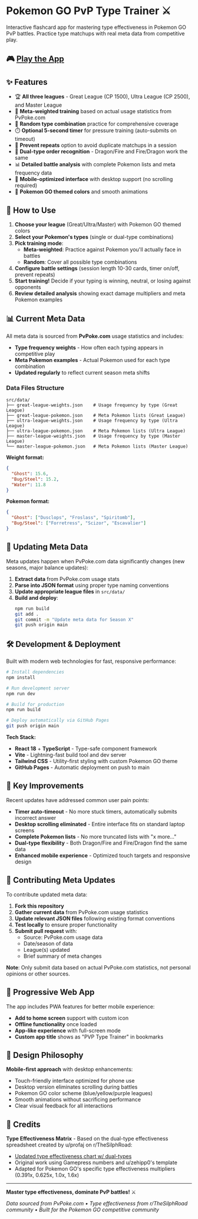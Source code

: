 # Pokemon GO PvP Type Trainer ⚔️

Interactive flashcard app for mastering type effectiveness in Pokemon GO PvP battles. Practice type matchups with real meta data from competitive play.

## 🎮 [Play the App](https://SpicedNuts.github.io/pokemon-go-type-trainer)

## ✨ Features

- 🏆 **All three leagues** - Great League (CP 1500), Ultra League (CP 2500), and Master League
- 🎯 **Meta-weighted training** based on actual usage statistics from PvPoke.com
- 🎲 **Random type combination** practice for comprehensive coverage
- ⏱️ **Optional 5-second timer** for pressure training (auto-submits on timeout)
- 🚫 **Prevent repeats** option to avoid duplicate matchups in a session
- 🔄 **Dual-type order recognition** - Dragon/Fire and Fire/Dragon work the same
- 📊 **Detailed battle analysis** with complete Pokemon lists and meta frequency data
- 📱 **Mobile-optimized interface** with desktop support (no scrolling required)
- 🎨 **Pokemon GO themed colors** and smooth animations

## 🚀 How to Use

1. **Choose your league** (Great/Ultra/Master) with Pokemon GO themed colors
2. **Select your Pokemon's types** (single or dual-type combinations)
3. **Pick training mode**:
   - **Meta-weighted**: Practice against Pokemon you'll actually face in battles
   - **Random**: Cover all possible type combinations
4. **Configure battle settings** (session length 10-30 cards, timer on/off, prevent repeats)
5. **Start training!** Decide if your typing is winning, neutral, or losing against opponents
6. **Review detailed analysis** showing exact damage multipliers and meta Pokemon examples

## 📊 Current Meta Data

All meta data is sourced from **PvPoke.com** usage statistics and includes:

- **Type frequency weights** - How often each typing appears in competitive play
- **Meta Pokemon examples** - Actual Pokemon used for each type combination
- **Updated regularly** to reflect current season meta shifts

### Data Files Structure

```
src/data/
├── great-league-weights.json    # Usage frequency by type (Great League)
├── great-league-pokemon.json    # Meta Pokemon lists (Great League)
├── ultra-league-weights.json    # Usage frequency by type (Ultra League)
├── ultra-league-pokemon.json    # Meta Pokemon lists (Ultra League)
├── master-league-weights.json   # Usage frequency by type (Master League)
└── master-league-pokemon.json   # Meta Pokemon lists (Master League)
```

**Weight format:**
```json
{
  "Ghost": 15.6,
  "Bug/Steel": 15.2,
  "Water": 11.8
}
```

**Pokemon format:**
```json
{
  "Ghost": ["Dusclops", "Froslass", "Spiritomb"],
  "Bug/Steel": ["Forretress", "Scizor", "Escavalier"]
}
```

## 🔄 Updating Meta Data

Meta updates happen when PvPoke.com data significantly changes (new seasons, major balance updates):

1. **Extract data** from PvPoke.com usage stats
2. **Parse into JSON format** using proper type naming conventions
3. **Update appropriate league files** in `src/data/`
4. **Build and deploy**:
   ```bash
   npm run build
   git add .
   git commit -m "Update meta data for Season X"
   git push origin main
   ```

## 🛠️ Development & Deployment

Built with modern web technologies for fast, responsive performance:

```bash
# Install dependencies
npm install

# Run development server  
npm run dev

# Build for production
npm run build

# Deploy automatically via GitHub Pages
git push origin main
```

**Tech Stack:**
- **React 18** + **TypeScript** - Type-safe component framework
- **Vite** - Lightning-fast build tool and dev server  
- **Tailwind CSS** - Utility-first styling with custom Pokemon GO theme
- **GitHub Pages** - Automatic deployment on push to main

## 🎯 Key Improvements

Recent updates have addressed common user pain points:

- **Timer auto-timeout** - No more stuck timers, automatically submits incorrect answer
- **Desktop scrolling eliminated** - Entire interface fits on standard laptop screens
- **Complete Pokemon lists** - No more truncated lists with "x more..." 
- **Dual-type flexibility** - Both Dragon/Fire and Fire/Dragon find the same data
- **Enhanced mobile experience** - Optimized touch targets and responsive design

## 🤝 Contributing Meta Updates

To contribute updated meta data:

1. **Fork this repository**
2. **Gather current data** from PvPoke.com usage statistics
3. **Update relevant JSON files** following existing format conventions
4. **Test locally** to ensure proper functionality
5. **Submit pull request** with:
   - Source: PvPoke.com usage data
   - Date/season of data
   - League(s) updated
   - Brief summary of meta changes

**Note**: Only submit data based on actual PvPoke.com statistics, not personal opinions or other sources.

## 📱 Progressive Web App

The app includes PWA features for better mobile experience:

- **Add to home screen** support with custom icon
- **Offline functionality** once loaded
- **App-like experience** with full-screen mode
- **Custom app title** shows as "PVP Type Trainer" in bookmarks

## 🎨 Design Philosophy

**Mobile-first approach** with desktop enhancements:
- Touch-friendly interface optimized for phone use
- Desktop version eliminates scrolling during battles
- Pokemon GO color scheme (blue/yellow/purple leagues)
- Smooth animations without sacrificing performance
- Clear visual feedback for all interactions

## 🙏 Credits

**Type Effectiveness Matrix** - Based on the dual-type effectiveness spreadsheet created by u/profaj on r/TheSilphRoad:
- [Updated type effectiveness chart w/ dual-types](https://www.reddit.com/r/TheSilphRoad/comments/aat72e/updated_type_effectiveness_chart_w_dualtypes/)
- Original work using Gamepress numbers and u/zehipp0's template
- Adapted for Pokemon GO's specific type effectiveness multipliers (0.391x, 0.625x, 1.0x, 1.6x)

---

**Master type effectiveness, dominate PvP battles!** ⚔️

*Data sourced from PvPoke.com • Type effectiveness from r/TheSilphRoad community • Built for the Pokemon GO competitive community*